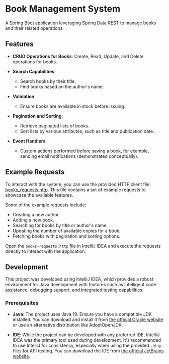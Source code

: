 # Book Management System

A Spring Boot application leveraging Spring Data REST to manage books and their related operations.

## Features

- **CRUD Operations for Books**: Create, Read, Update, and Delete operations for books.

- **Search Capabilities**:
    - Search books by their title.
    - Find books based on the author's name.

- **Validation**:
    - Ensure books are available in stock before issuing.

- **Pagination and Sorting**:
    - Retrieve paginated lists of books.
    - Sort lists by various attributes, such as title and publication date.

- **Event Handlers**:
    - Custom actions performed before saving a book, for example, sending email notifications (demonstrated
      conceptually).

## Example Requests

To interact with the system, you can use the provided HTTP client file: [books_requests.http](src/book_requests.http).
This file contains a set
of example requests to showcase the available features.

Some of the example requests include:

- Creating a new author.
- Adding a new book.
- Searching for books by title or author's name.
- Updating the number of available copies for a book.
- Fetching books with pagination and sorting options.

Open the `books-requests.http` file in IntelliJ IDEA and execute the requests directly to interact with the application.

## Development

This project was developed using IntelliJ IDEA, which provides a robust environment for Java development with features
such as intelligent code assistance, debugging support, and integrated testing capabilities.

### Prerequisites

- **Java**: The project uses Java 19. Ensure you have a compatible JDK installed. You can download and install it
  from [the official Oracle website](https://www.oracle.com/java/technologies/javase-jdk19-downloads.html) or use an
  alternative distribution like AdoptOpenJDK.

- **IDE**: While the project can be developed with any preferred IDE, IntelliJ IDEA was the primary tool used during
  development. It's recommended to use IntelliJ for consistency, especially when using the provided `.http` files for
  API testing. You can download the IDE from [the official JetBrains website](https://www.jetbrains.com/idea/).
